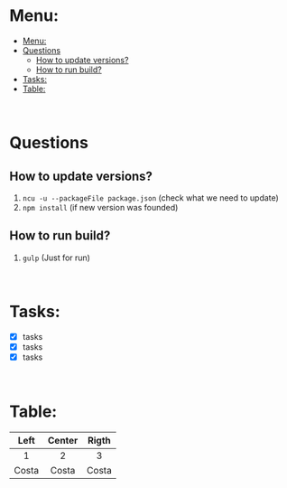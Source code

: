 # Menu:
- [Menu:](#menu)
- [Questions](#questions)
  - [How to update versions?](#how-to-update-versions)
  - [How to run build?](#how-to-run-build)
- [Tasks:](#tasks)
- [Table:](#table)

<br />

# Questions

## How to update versions?
   1. `ncu -u --packageFile package.json` (check what we need to update)
   2. `npm install` (if new version was founded)
   
## How to run build?
   1. `gulp` (Just for run)

<br />

# Tasks:
- [x] tasks
- [x] tasks
- [x] tasks

<br />

# Table:
| Left  | Center | Rigth |
| :---: | :----: | :---: |
|   1   |   2    |   3   |
| Costa | Costa  | Costa |
